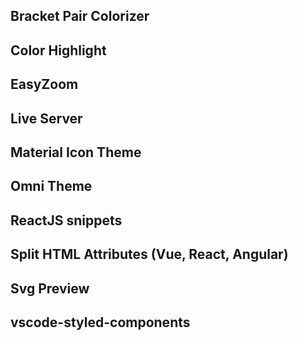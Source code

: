 ## Bracket Pair Colorizer
## Color Highlight
## EasyZoom
## Live Server
## Material Icon Theme
## Omni Theme
## ReactJS snippets
## Split HTML Attributes (Vue, React, Angular)
## Svg Preview
## vscode-styled-components